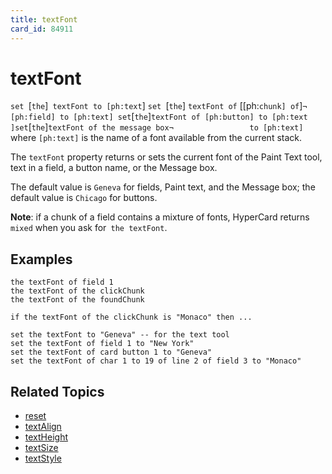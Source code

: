 ```yaml
---
title: textFont
card_id: 84911
---
```


# textFont

`set `[`the`]` textFont to [ph:text`] `set `[`the`] `textFont of` [[ph:`chunk] of`]` ¬     [ph:field] to [ph:text] set `[`the`]` textFont of [ph:button] to [ph:text ]set `[`the`]` textFont of the message box¬                 to [ph:text] ` where `[ph:text]` is the name of a font available from the current stack.

The `textFont` property returns or sets the current font of the Paint Text tool,  text in a field,  a button name, or the Message box. 

The default value is `Geneva` for fields,  Paint text, and the Message box; the default value is `Chicago` for buttons.

<b>Note</b>: if a chunk of a field contains a mixture of fonts, HyperCard returns `mixed` when you ask for` the textFont`. 


## Examples

```
the textFont of field 1
the textFont of the clickChunk
the textFont of the foundChunk

if the textFont of the clickChunk is "Monaco" then ...

set the textFont to "Geneva" -- for the text tool
set the textFont of field 1 to "New York"
set the textFont of card button 1 to "Geneva"
set the textFont of char 1 to 19 of line 2 of field 3 to "Monaco"
```

## Related Topics

* [reset](/HyperTalkReference/commands/reset)
* [textAlign](/HyperTalkReference/properties/textAlign)
* [textHeight](/HyperTalkReference/properties/textHeight)
* [textSize](/HyperTalkReference/properties/textSize)
* [textStyle](/HyperTalkReference/properties/textStyle)
